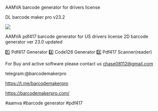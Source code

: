 AAMVA barcode generator for drivers license

DL barcode maker pro v23.2

![](https://barcodemakerpro.com/wp-content/uploads/2022/10/barcodemakerpro-768x569.jpg)

AAMVA pdf417 barcode generator for US drivers license
2D barcode generator
ver 23.0 updated

1️⃣ Pdf417 Generator
2️⃣ Code128 Generator
3️⃣ Pdf417 Scanner(reader)

For Buy and active software please contact us
chase08112@gmail.com

telegram:@barcodemakerpro

https://t.me/barcodemakerpro

https://barcodemakerpro.com/

 

#aamva #barcode generator #pdf417
